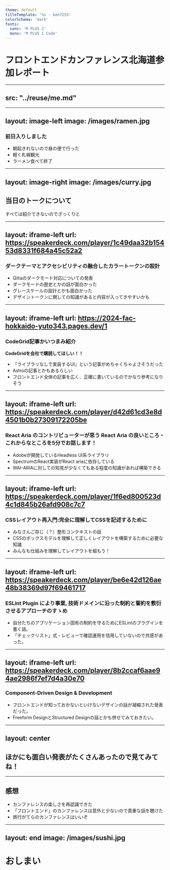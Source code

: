 ```yaml
---
theme: default
titleTemplate: '%s - ken7253'
colorSchema: 'dark'
fonts:
  sans: 'M PLUS 2'
  mono: 'M PLUS 1 Code'
---
```


# フロントエンドカンファレンス北海道参加レポート

---
src: "../reuse/me.md"
---

---
layout: image-left
image: /images/ramen.jpg
---

### 前日入りしました

- 朝起きれないので昼の便で行った
- 軽く札幌観光
- ラーメン食べて終了

---
layout: image-right
image: /images/curry.jpg
---

## 当日のトークについて

すべては紹介できないのでざっくりと

<QRCode text="https://zenn.dev/yumemi_inc/articles/2024-08-25-frontend-conf-hokkaido-2024" caption="資料まとめ" />

---
layout: iframe-left
url: https://speakerdeck.com/player/1c49daa32b15453d8331f684a45c52a2
---

### ダークテーマとアクセシビリティの融合したカラートークンの設計

- Qiitaのダークモード対応についての発表
- ダークモードの歴史とかの話が面白かった
- グレースケールの設計とかも面白かった
- デザイントークンに関しての知識があると内容が入ってきやすいかも

---
layout: iframe-left
url: https://2024-fac-hokkaido-yuto343.pages.dev/1
---

### CodeGrid記事かいつまみ紹介

**CodeGridを会社で購読してほしい！！**

- 「ライブラリなしで実装するUI」という記事がめちゃくちゃよさそうだった
- Astroの記事とかもあるらしい
- フロントエンド全体の記事を広く、正確に書いているのでかなり参考になりそう

---
layout: iframe-left
url: https://speakerdeck.com/player/d42d61cd3e8d4501b0b27309172205be
---

### React Aria のコントリビューターが思う React Aria の良いところ・これからなところを5分でお話します！

- Adobeが開発しているHeadless UI系ライブラリ
- SpectrumのReact実装がReact ariaに依存している
- WAI-ARIAに対しての知見が少なくてもある程度の知識があれば構築できる

---
layout: iframe-left
url: https://speakerdeck.com/player/1f6ed800523d4c1d845b26afd908c7c7
---

### CSSレイアウト再入門:完全に理解してCSSを記述するために

- みなさんご存じ（？）整形コンテキストの話
- CSSのボックスモデルを理解して正しくレイアウトを構築するために必要な知識
- みんなも仕組みを理解してレイアウトを組もう！

---
layout: iframe-left
url: https://speakerdeck.com/player/be6e42d126ae48b38369d97f69461717
---

### ESLint Plugin により事業, 技術ドメインに沿った制約と誓約を敷衍させるアプローチのすゝめ

- 自分たちのアプリケーション固有の制約を守るためにESLintのプラグインを書く話。
- 「チェックリスト」式・レビューで確認運用を信用していないので共感があった。

---
layout: iframe-left
url: https://speakerdeck.com/player/8b2ccaf6aae94ae2986f7ef7d4a30e70
---

### Component-Driven Design & Development

- フロントエンドが知っておかないといけないデザインの話が凝縮された発表だった。
- Freeform DesignとStructured Designの話とかも併せてみておきたい。

---
layout: center
---

## ほかにも面白い発表がたくさんあったので見てみてね！

---

## 感想

- カンファレンスの楽しさを再認識できた
- 「フロントエンド」のカンファレンスは意外と少ないので貴重な話を聴けた
- 旅行がてらのカンファレンスはいいぞ

---
layout: end
image: /images/sushi.jpg
---

# おしまい
